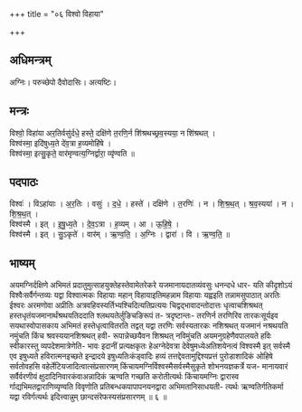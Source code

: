+++
title = "०६ विश्वो विहाया"

+++
## अधिमन्त्रम्
अग्निः। परुच्छेपो दैवोदासिः। अत्यष्टिः।

## मन्त्रः
विश्वो॒ विहा॑या अर॒तिर्वसु॑र्दधे॒ हस्ते॒ दक्षि॑णे त॒रणि॒र्न शि॑श्रथच्छ्रव॒स्यया॒ न शि॑श्रथत् ।  
विश्व॑स्मा॒ इदि॑षुध्य॒ते दे॑व॒त्रा ह॒व्यमोहि॑षे ।  
विश्व॑स्मा॒ इत्सु॒कृते॒ वार॑मृण्वत्य॒ग्निर्द्वारा॒ व्यृ॑ण्वति ॥

## पदपाठः
विश्वः॑ । विऽहा॑याः । अ॒र॒तिः । वसुः॑ । द॒धे॒ । हस्ते॑ । दक्षि॑णे । त॒रणिः॑ । न । शि॒श्र॒थ॒त् । श्र॒व॒स्यया॑ । न । शि॒श्र॒थ॒त् ।  
विश्व॑स्मै । इत् । इ॒षु॒ध्य॒ते । दे॒व॒ऽत्रा । ह॒व्यम् । आ । ऊ॒हि॒षे॒ ।  
विश्व॑स्मै । इत् । सु॒ऽकृते॑ । वार॑म् । ऋ॒ण्व॒ति॒ । अ॒ग्निः । द्वारा॑ । वि । ऋ॒ण्व॒ति॒ ॥

## भाष्यम्
अयमग्निर्दक्षिणे अभिमतं प्रदातुमुत्साहयुक्तेहस्तेवामेतरेकरे यजमानायदातव्यंवसुः धनन्दधे धार- यति कीदृशोऽयं विश्वैःसर्वैर्गन्तव्यः यद्वा विश्वात्मकः विहायाः महान् विहायाइतिमहन्नाम विहायाः यह्वइति तन्नामसुपाठात् अरतिः ईश्वरः अरमणोवा अप्रीतिः अत्रवहिवस्यर्तिभ्यश्चिदित्यतिप्रत्ययः चिद्वद्भावादन्तोदात्तः धृत्वाचशिश्रथत् हस्तधृतंयजमानार्थंश्रथयतिददाति श्लथयतेर्लुङिचङिरूपं त- त्रदृष्टान्तः- तरणिर्न तरणिरिव तारकःसूर्यइव सयथास्वोपासकाय अभिमतं हस्तेधृत्वावितरति तद्वत् यद्वा तरणिः सर्वस्यतारकः नशिश्रथत् यजमानं नश्रथयति नमुंचति किंच श्रवस्ययानशिश्रथत् हवी- रूपान्नेच्छयैवन शिश्रथत् नविमुंचति अयमनुग्रहेणैवपालयते हविः स्वीकारस्तु व्यपदेशमात्रेणेति- भावः इदानीं प्रत्यक्षकृतः हेअग्नेदेवत्रा देवेषुमध्येअतिशयेनत्वं विश्वस्मै इत् सर्वस्मै एव इषुध्यते हविरात्मनइच्छते इन्द्रादये इषुध्यतिःकंड्वादिः हव्यं तत्तद्देवतामुद्दिश्यप्रत्तं पुरोडाशादिकं ओहिषे सर्वतोवहसि वहेर्लेटियजादित्वात्संप्रसारणम् किंचायमग्निर्विश्वस्मैसर्वस्मैसुकृते शोभनयज्ञकर्त्रे यज- मानायवारं सर्वैर्वरणीयं क्षुदादिनिवारकंवाअन्नादिकं ऋण्वति गच्छति करोतीत्यर्थः किंचायमग्निः द्वारास्व र्गाद्यभिमतद्वाराणिव्यृण्वति विवृणोति प्रतिबन्धकपापापनयनद्वारा अभिमतानिसाधयती- त्यर्थः ऋण्वतिर्गतिकर्मा यद्वा रविर्गत्यर्थः इदित्त्वान्नुम् छान्दसंरेफस्यसंप्रसारणम् ॥ ६ ॥
